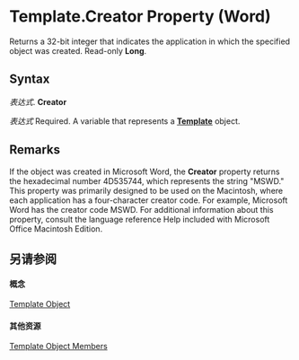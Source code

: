 
# Template.Creator Property (Word)

Returns a 32-bit integer that indicates the application in which the specified object was created. Read-only  **Long**.


## Syntax

 _表达式_. **Creator**

 _表达式_ Required. A variable that represents a **[Template](47d1d92d-bba9-3f2a-9c71-22ac43159bd3.md)** object.


## Remarks

If the object was created in Microsoft Word, the  **Creator** property returns the hexadecimal number 4D535744, which represents the string "MSWD." This property was primarily designed to be used on the Macintosh, where each application has a four-character creator code. For example, Microsoft Word has the creator code MSWD. For additional information about this property, consult the language reference Help included with Microsoft Office Macintosh Edition.


## 另请参阅


#### 概念


[Template Object](47d1d92d-bba9-3f2a-9c71-22ac43159bd3.md)
#### 其他资源


[Template Object Members](http://msdn.microsoft.com/library/ea133105-b9e9-9169-773d-2c800a88707d%28Office.15%29.aspx)
